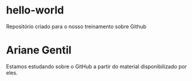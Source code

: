# hello-world
Repositório criado para o nosso treinamento sobre Github
# Ariane Gentil
Estamos estudando sobre o GitHub a partir do material disponibilizado por eles. 
